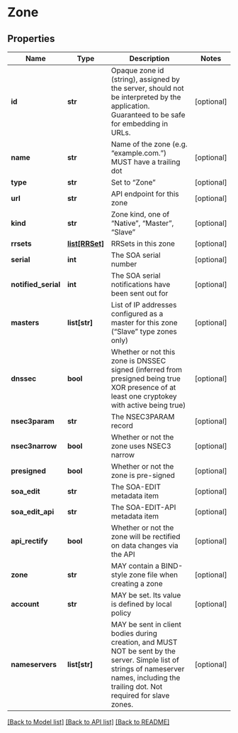 # Zone

## Properties
Name | Type | Description | Notes
------------ | ------------- | ------------- | -------------
**id** | **str** | Opaque zone id (string), assigned by the server, should not be interpreted by the application. Guaranteed to be safe for embedding in URLs. | [optional] 
**name** | **str** | Name of the zone (e.g. “example.com.”) MUST have a trailing dot | [optional] 
**type** | **str** | Set to “Zone” | [optional] 
**url** | **str** | API endpoint for this zone | [optional] 
**kind** | **str** | Zone kind, one of “Native”, “Master”, “Slave” | [optional] 
**rrsets** | [**list[RRSet]**](RRSet.md) | RRSets in this zone | [optional] 
**serial** | **int** | The SOA serial number | [optional] 
**notified_serial** | **int** | The SOA serial notifications have been sent out for | [optional] 
**masters** | **list[str]** |  List of IP addresses configured as a master for this zone (“Slave” type zones only) | [optional] 
**dnssec** | **bool** | Whether or not this zone is DNSSEC signed (inferred from presigned being true XOR presence of at least one cryptokey with active being true) | [optional] 
**nsec3param** | **str** | The NSEC3PARAM record | [optional] 
**nsec3narrow** | **bool** | Whether or not the zone uses NSEC3 narrow | [optional] 
**presigned** | **bool** | Whether or not the zone is pre-signed | [optional] 
**soa_edit** | **str** | The SOA-EDIT metadata item | [optional] 
**soa_edit_api** | **str** | The SOA-EDIT-API metadata item | [optional] 
**api_rectify** | **bool** |  Whether or not the zone will be rectified on data changes via the API | [optional] 
**zone** | **str** | MAY contain a BIND-style zone file when creating a zone | [optional] 
**account** | **str** | MAY be set. Its value is defined by local policy | [optional] 
**nameservers** | **list[str]** | MAY be sent in client bodies during creation, and MUST NOT be sent by the server. Simple list of strings of nameserver names, including the trailing dot. Not required for slave zones. | [optional] 

[[Back to Model list]](../README.md#documentation-for-models) [[Back to API list]](../README.md#documentation-for-api-endpoints) [[Back to README]](../README.md)


